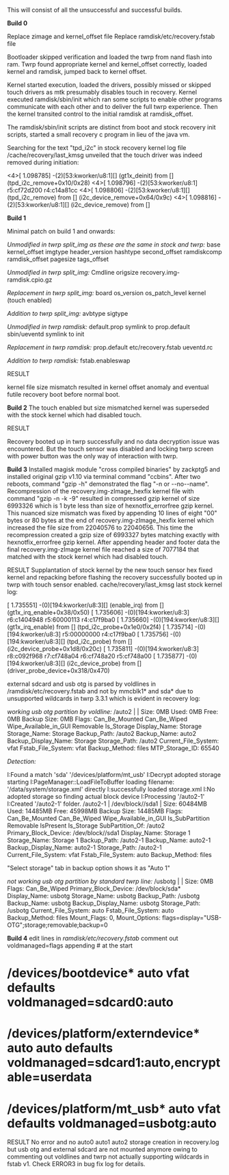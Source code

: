 This will consist of all the unsuccessful and successful builds.

**Build 0**

Replace zimage and kernel_offset file
Replace ramdisk/etc/recovery.fstab file

Bootloader skipped verification and loaded the twrp from nand flash into ram. Twrp found appropriate kernel and kernel_offset correctly, loaded kernel and ramdisk, jumped back to kernel offset.

Kernel started execution, loaded the drivers, possibly missed or skipped touch drivers as mtk presumably disables touch in recovery. Kernel executed ramdisk/sbin/init which ran some scripts to enable other programs communicate with each other and to deliver the full twrp experience. Then the kernel transited control to the initial ramdisk at ramdisk_offset.

The ramdisk/sbin/init scripts are distinct from boot and stock recovery init scripts, started a small recovery c program in lieu of the java vm.


Searching for the text "tpd_i2c" in stock recovery kernel log file /cache/recovery/last_kmsg unveiled that the touch driver was indeed removed during initiation:

<4>[    1.098785] -(2)[53:kworker/u8:1][<c092e578>] (gt1x_deinit) from [<c092f0bc>] (tpd_i2c_remove+0x10/0x28)
<4>[    1.098796] -(2)[53:kworker/u8:1] r5:cf72d200 r4:c14a81cc
<4>[    1.098806] -(2)[53:kworker/u8:1][<c092f0ac>] (tpd_i2c_remove) from [<c0939660>] (i2c_device_remove+0x64/0x9c)
<4>[    1.098816] -(2)[53:kworker/u8:1][<c09395fc>] (i2c_device_remove) from [<c053d230>] 



**Build 1**

Minimal patch on build 1 and onwards:

*Unmodified in twrp split_img as these are the same in stock and twrp:*
base
kernel_offset
imgtype
header_version
hashtype
second_offset
ramdiskcomp
ramdisk_offset
pagesize tags_offset

*Unmodified in twrp split_img:*
Cmdline
origsize
recovery.img-ramdisk.cpio.gz

*Replacement in twrp split_img:*
board
os_version
os_patch_level
kernel (touch enabled)

*Addition to twrp split_img:*
avbtype
sigtype


*Unmodified in twrp ramdisk:*
default.prop symlink to prop.default
sbin/ueventd symlink to init

*Replacement in twrp ramdisk:*
prop.default
etc/recovery.fstab
ueventd.rc

*Addition to twrp ramdisk:*
fstab.enableswap


RESULT

kernel file size mismatch resulted in kernel offset anomaly and eventual futile recovery boot before normal boot.



**Build 2**
The touch enabled but size mismatched kernel was superseded with the stock kernel which had disabled touch.

RESULT

Recovery booted up in twrp successfully and no data decryption issue was encountered. But the touch sensor was disabled and locking twrp screen with power button was the only way of interaction with twrp.



**Build 3**
Installed magisk module "cross compiled binaries" by zackptg5 and installed original gzip v1.10 via terminal command "ccbins". After two reboots, command "gzip -h" demonstrated the flag "-n or --no--name". Recompression of the recovery.img-zImage_hexfix kernel file with command "gzip -n -k -9" resulted in compressed gzip kernel of size 6993326 which is 1 byte less than size of hexnotfix_errorfree gzip kernel. This nuanced size mismatch was fixed by appending 10 lines of eight "00" bytes or 80 bytes at the end of recovery.img-zImage_hexfix kernel which increased the file size from 22040576 to 22040656. This time the recompression created a gzip size of 6993327 bytes matching exactly with hexnotfix_errorfree gzip kernel.
After appending header and footer data the final recovery.img-zImage kernel file reached a size of 7077184 that matched with the stock kernel which had disabled touch.

RESULT
Supplantation of stock kernel by the new touch sensor hex fixed kernel and repacking before flashing the recovery successfully booted up in twrp with touch sensor enabled.
cache/recovery/last_kmsg last stock kernel log:

[    1.735551] -(0)[194:kworker/u8:3][<c0288c78>] (enable_irq) from [<c092f428>] (gt1x_irq_enable+0x38/0x50)
[    1.735606] -(0)[194:kworker/u8:3] r6:c1404948 r5:60000113 r4:c17f9ba0
[    1.735660] -(0)[194:kworker/u8:3][<c092f3f0>] (gt1x_irq_enable) from [<c092fb48>] (tpd_i2c_probe+0x1e0/0x2f4)
[    1.735714] -(0)[194:kworker/u8:3] r5:00000000 r4:c17f9ba0
[    1.735756] -(0)[194:kworker/u8:3][<c092f968>] (tpd_i2c_probe) from [<c0939870>] (i2c_device_probe+0x1d8/0x20c)
[    1.735811] -(0)[194:kworker/u8:3] r8:c092f968 r7:cf748a04 r6:cf748a20 r5:cf748a00
[    1.735877] -(0)[194:kworker/u8:3][<c0939698>] (i2c_device_probe) from [<c053cedc>] (driver_probe_device+0x318/0x470)


external sdcard and usb otg is parsed by voldlines in /ramdisk/etc/recovery.fstab and not by mmcblk1* and sda* due to unsupported wildcards in twrp 3.3.1 which is evident in recovery log:

*working usb otg partition by voldline:*
/auto2 |  | Size: 0MB Used: 0MB Free: 0MB Backup Size: 0MB
   Flags: Can_Be_Mounted Can_Be_Wiped Wipe_Available_in_GUI Removable Is_Storage 
   Display_Name: Storage
   Storage_Name: Storage
   Backup_Path: /auto2
   Backup_Name: auto2
   Backup_Display_Name: Storage
   Storage_Path: /auto2
   Current_File_System: vfat
   Fstab_File_System: vfat
   Backup_Method: files
   MTP_Storage_ID: 65540

 *Detection:*

I:Found a match 'sda' '/devices/platform/mt_usb'
I:Decrypt adopted storage starting
I:PageManager::LoadFileToBuffer loading filename: '/data/system/storage.xml' directly
I:successfully loaded storage.xml
I:No adopted storage so finding actual block device
I:Processing '/auto2-1'
I:Created '/auto2-1' folder.
/auto2-1 | /dev/block//sda1 | Size: 60484MB Used: 14485MB Free: 45998MB Backup Size: 14485MB
   Flags: Can_Be_Mounted Can_Be_Wiped Wipe_Available_in_GUI Is_SubPartition Removable IsPresent Is_Storage 
   SubPartition_Of: /auto2
   Primary_Block_Device: /dev/block//sda1
   Display_Name: Storage 1
   Storage_Name: Storage 1
   Backup_Path: /auto2-1
   Backup_Name: auto2-1
   Backup_Display_Name: auto2-1
   Storage_Path: /auto2-1
   Current_File_System: vfat
   Fstab_File_System: auto
   Backup_Method: files

"Select storage" tab in backup option shows it as "Auto 1"

*not working usb otg partition by standard twrp line:*
/usbotg |  | Size: 0MB
   Flags: Can_Be_Wiped 
   Primary_Block_Device: /dev/block/sda*
   Display_Name: usbotg
   Storage_Name: usbotg
   Backup_Path: /usbotg
   Backup_Name: usbotg
   Backup_Display_Name: usbotg
   Storage_Path: /usbotg
   Current_File_System: auto
   Fstab_File_System: auto
   Backup_Method: files
   Mount_Flags: 0, Mount_Options: flags=display="USB-OTG";storage;removable;backup=0




**Build 4**
edit lines in *ramdisk/etc/recovery.fstab*
comment out voldmanaged=flags appending # at the start
# /devices/bootdevice* auto vfat defaults voldmanaged=sdcard0:auto
# /devices/platform/externdevice* auto auto defaults voldmanaged=sdcard1:auto,encryptable=userdata
# /devices/platform/mt_usb* auto vfat defaults voldmanaged=usbotg:auto

RESULT
No error and no auto0 auto1 auto2 storage creation in recovery.log but usb otg and external sdcard are not mounted anymore owing to commenting out voldlines and twrp not actually supporting wildcards in fstab v1.
Check ERROR3 in bug fix log for details.